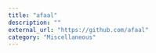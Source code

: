 ```yaml
---
title: "afaal"
description: ""
external_url: "https://github.com/afaal"
category: "Miscellaneous"
---
```

